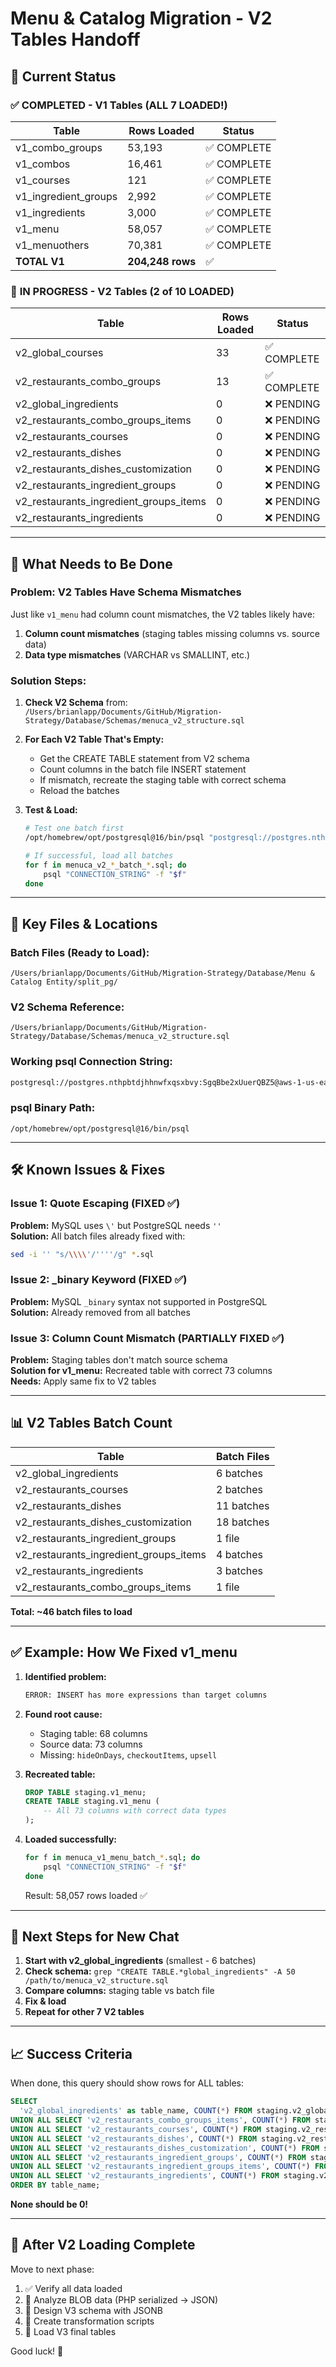 # Menu & Catalog Migration - V2 Tables Handoff

## 🎯 Current Status

### ✅ **COMPLETED - V1 Tables (ALL 7 LOADED!)**
| Table | Rows Loaded | Status |
|-------|-------------|--------|
| v1_combo_groups | 53,193 | ✅ COMPLETE |
| v1_combos | 16,461 | ✅ COMPLETE |
| v1_courses | 121 | ✅ COMPLETE |
| v1_ingredient_groups | 2,992 | ✅ COMPLETE |
| v1_ingredients | 3,000 | ✅ COMPLETE |
| v1_menu | 58,057 | ✅ COMPLETE |
| v1_menuothers | 70,381 | ✅ COMPLETE |
| **TOTAL V1** | **204,248 rows** | ✅ |

### 🔄 **IN PROGRESS - V2 Tables (2 of 10 LOADED)**
| Table | Rows Loaded | Status |
|-------|-------------|--------|
| v2_global_courses | 33 | ✅ COMPLETE |
| v2_restaurants_combo_groups | 13 | ✅ COMPLETE |
| v2_global_ingredients | 0 | ❌ PENDING |
| v2_restaurants_combo_groups_items | 0 | ❌ PENDING |
| v2_restaurants_courses | 0 | ❌ PENDING |
| v2_restaurants_dishes | 0 | ❌ PENDING |
| v2_restaurants_dishes_customization | 0 | ❌ PENDING |
| v2_restaurants_ingredient_groups | 0 | ❌ PENDING |
| v2_restaurants_ingredient_groups_items | 0 | ❌ PENDING |
| v2_restaurants_ingredients | 0 | ❌ PENDING |

---

## 🔧 **What Needs to Be Done**

### Problem: V2 Tables Have Schema Mismatches

Just like `v1_menu` had column count mismatches, the V2 tables likely have:
1. **Column count mismatches** (staging tables missing columns vs. source data)
2. **Data type mismatches** (VARCHAR vs SMALLINT, etc.)

### Solution Steps:

1. **Check V2 Schema** from: `/Users/brianlapp/Documents/GitHub/Migration-Strategy/Database/Schemas/menuca_v2_structure.sql`

2. **For Each V2 Table That's Empty:**
   - Get the CREATE TABLE statement from V2 schema
   - Count columns in the batch file INSERT statement
   - If mismatch, recreate the staging table with correct schema
   - Reload the batches

3. **Test & Load:**
   ```bash
   # Test one batch first
   /opt/homebrew/opt/postgresql@16/bin/psql "postgresql://postgres.nthpbtdjhhnwfxqsxbvy:SgqBbe2xUuerQBZ5@aws-1-us-east-1.pooler.supabase.com:5432/postgres" -f "/path/to/batch.sql"
   
   # If successful, load all batches
   for f in menuca_v2_*_batch_*.sql; do
       psql "CONNECTION_STRING" -f "$f"
   done
   ```

---

## 📁 **Key Files & Locations**

### Batch Files (Ready to Load):
```
/Users/brianlapp/Documents/GitHub/Migration-Strategy/Database/Menu & Catalog Entity/split_pg/
```

### V2 Schema Reference:
```
/Users/brianlapp/Documents/GitHub/Migration-Strategy/Database/Schemas/menuca_v2_structure.sql
```

### Working psql Connection String:
```bash
postgresql://postgres.nthpbtdjhhnwfxqsxbvy:SgqBbe2xUuerQBZ5@aws-1-us-east-1.pooler.supabase.com:5432/postgres
```

### psql Binary Path:
```
/opt/homebrew/opt/postgresql@16/bin/psql
```

---

## 🛠️ **Known Issues & Fixes**

### Issue 1: Quote Escaping (FIXED ✅)
**Problem:** MySQL uses `\'` but PostgreSQL needs `''`  
**Solution:** All batch files already fixed with:
```bash
sed -i '' "s/\\\\'/''''/g" *.sql
```

### Issue 2: _binary Keyword (FIXED ✅)
**Problem:** MySQL `_binary` syntax not supported in PostgreSQL  
**Solution:** Already removed from all batches

### Issue 3: Column Count Mismatch (PARTIALLY FIXED ✅)
**Problem:** Staging tables don't match source schema  
**Solution for v1_menu:** Recreated table with correct 73 columns  
**Needs:** Apply same fix to V2 tables

---

## 📊 **V2 Tables Batch Count**

| Table | Batch Files |
|-------|-------------|
| v2_global_ingredients | 6 batches |
| v2_restaurants_courses | 2 batches |
| v2_restaurants_dishes | 11 batches |
| v2_restaurants_dishes_customization | 18 batches |
| v2_restaurants_ingredient_groups | 1 file |
| v2_restaurants_ingredient_groups_items | 4 batches |
| v2_restaurants_ingredients | 3 batches |
| v2_restaurants_combo_groups_items | 1 file |

**Total: ~46 batch files to load**

---

## ✅ **Example: How We Fixed v1_menu**

1. **Identified problem:**
   ```bash
   ERROR: INSERT has more expressions than target columns
   ```

2. **Found root cause:**
   - Staging table: 68 columns
   - Source data: 73 columns
   - Missing: `hideOnDays`, `checkoutItems`, `upsell`

3. **Recreated table:**
   ```sql
   DROP TABLE staging.v1_menu;
   CREATE TABLE staging.v1_menu (
       -- All 73 columns with correct data types
   );
   ```

4. **Loaded successfully:**
   ```bash
   for f in menuca_v1_menu_batch_*.sql; do
       psql "CONNECTION_STRING" -f "$f"
   done
   ```
   Result: 58,057 rows loaded ✅

---

## 🚀 **Next Steps for New Chat**

1. **Start with v2_global_ingredients** (smallest - 6 batches)
2. **Check schema:** `grep "CREATE TABLE.*global_ingredients" -A 50 /path/to/menuca_v2_structure.sql`
3. **Compare columns:** staging table vs batch file
4. **Fix & load**
5. **Repeat for other 7 V2 tables**

---

## 📈 **Success Criteria**

When done, this query should show rows for ALL tables:
```sql
SELECT 
  'v2_global_ingredients' as table_name, COUNT(*) FROM staging.v2_global_ingredients
UNION ALL SELECT 'v2_restaurants_combo_groups_items', COUNT(*) FROM staging.v2_restaurants_combo_groups_items
UNION ALL SELECT 'v2_restaurants_courses', COUNT(*) FROM staging.v2_restaurants_courses
UNION ALL SELECT 'v2_restaurants_dishes', COUNT(*) FROM staging.v2_restaurants_dishes
UNION ALL SELECT 'v2_restaurants_dishes_customization', COUNT(*) FROM staging.v2_restaurants_dishes_customization
UNION ALL SELECT 'v2_restaurants_ingredient_groups', COUNT(*) FROM staging.v2_restaurants_ingredient_groups
UNION ALL SELECT 'v2_restaurants_ingredient_groups_items', COUNT(*) FROM staging.v2_restaurants_ingredient_groups_items
UNION ALL SELECT 'v2_restaurants_ingredients', COUNT(*) FROM staging.v2_restaurants_ingredients
ORDER BY table_name;
```

**None should be 0!**

---

## 🎯 **After V2 Loading Complete**

Move to next phase:
1. ✅ Verify all data loaded
2. 🔄 Analyze BLOB data (PHP serialized → JSON)
3. 🔄 Design V3 schema with JSONB
4. 🔄 Create transformation scripts
5. 🔄 Load V3 final tables

Good luck! 🚀

